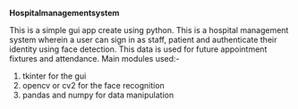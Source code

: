 **Hospitalmanagementsystem**

This is a simple gui app create using python. This is a hospital management system wherein a user can sign in as staff, patient and authenticate their identity using face detection. This data is used for future appointment fixtures and attendance.
Main modules used:-
1. tkinter for the gui
2. opencv or cv2 for the face recognition
3. pandas and numpy for data manipulation 

